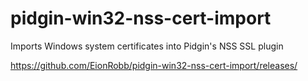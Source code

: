 # pidgin-win32-nss-cert-import
Imports Windows system certificates into Pidgin's NSS SSL plugin

https://github.com/EionRobb/pidgin-win32-nss-cert-import/releases/

